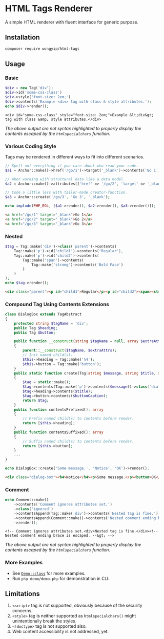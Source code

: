 # HTML Tags Renderer

A simple HTML renderer with fluent interface for generic purpose.

## Installation
```sh
composer require wongyip/html-tags
```

## Usage

### Basic
```php
$div = new Tag('div');
$div->id('some-css-class')
$div->style('font-size: 2em;')
$div->contents('Example <div> tag with class & style attributes.');
echo $div->render();
```
```
<div id="some-css-class" style="font-size: 2em;">Example &lt;div&gt; tag with class &amp; style attributes.</div>
```
*The above output are not syntax highlighted to properly display the contents escaped by the `htmlspecialchars` function.*

### Various Coding Style

Tags may be rendered in different ways to fit into different scenarios.

```php
// Spell out everything if you care about who read your code.
$a1 = Anchor::make()->href('/go/1')->target('_blank')->contents('Go 1');

// When working with structural data like a data model.
$a2 = Anchor::make()->attributes(['href' => '/go/2', 'target' => '_blank'])->contents('Go 2');

// Code a little less with tailor-made creator-function.
$a3 = Anchor::create('/go/3', 'Go 3', '_blank');

echo implode(PHP_EOL, [$a1->render(), $a2->render(), $a3->render()]);
```
```html
<a href="/go/1" target="_blank">Go 1</a>
<a href="/go/2" target="_blank">Go 2</a>
<a href="/go/3" target="_blank">Go 3</a>
```

### Nested
```php
$tag = Tag::make('div')->class('parent')->contents(
    Tag::make('p')->id('child1')->contents('Regular'),
    Tag::make('p')->id('child2')->contents(
        Tag::make('span')->contents(
            Tag::make('strong')->contents('Bold Face')
        )
    )
);
echo $tag->render();
```
```html
<div class="parent"><p id="child1">Regular</p><p id="child2"><span><strong>Bold Face</strong></span></p></div>
```

### Compound Tag Using Contents Extensions

```php
class DialogBox extends TagAbstract
{
    protected string $tagName = 'div';
    public Tag $heading;
    public Tag $button;

    public function __construct(string $tagName = null, array $extraAttrs = null)
    {
        parent::__construct($tagName, $extraAttrs);
        // Init named child(s).
        $this->heading = Tag::make('h4');
        $this->button = Tag::make('button');
    }
    public static function create(Tag|string $message, string $title, string $buttonCaption): static
    {
        $tag = static::make();
        $tag->contents(Tag::make('p')->contents($message))->class('dialog-box');
        $tag->heading->contents($title);
        $tag->button->contents($buttonCaption);
        return $tag;
    }
    public function contentsPrefixed(): array
    {
        // Prefix named child(s) to contents before render.
        return [$this->heading];
    }
    public function contentsSuffixed(): array
    {
        // Suffix named child(s) to contents before render.
        return [$this->button];
    }
    ...
}

echo DialogBox::create('Some message.', 'Notice', 'OK')->render();
```
```html
<div class="dialog-box"><h4>Notice</h4><p>Some message.</p><button>OK</button></div>
```

### Comment
```php
echo Comment::make()
    ->contents('Comment ignores attributes set.')
    ->class('ignored')
    ->contentsAppend(Tag::make('div')->contents('Nested tag is fine.'))
    ->contentsAppend(Comment::make()->contents('Nested comment ending brace is escaped.'))
    ->render();
```
```
<!-- Comment ignores attributes set.<div>Nested tag is fine.</div><!-- Nested comment ending brace is escaped. --&gt; -->
```
*The above output are not syntax highlighted to properly display the contents escaped by the `htmlspecialchars` function.*

### More Examples
- See [`Demo::class`](src/Demo/Demo.php) for more examples.
- Run `php demo/demo.php` for demonstration in CLI.

## Limitations
1. `<script>` tag is not supported, obviously because of the security concerns.
2. `<style>` tag is neither supported as `htmlspecialchars()` might unintentionally break the styles.
3. `<!doctype>` tag is not supported also.
4. Web content accessibility is not addressed, yet.
